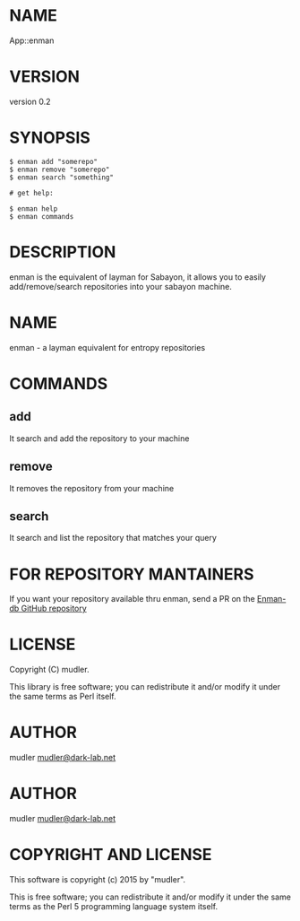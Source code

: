 # NAME

App::enman

# VERSION

version 0.2

# SYNOPSIS

    $ enman add "somerepo"
    $ enman remove "somerepo"
    $ enman search "something"

    # get help:

    $ enman help
    $ enman commands

# DESCRIPTION

enman is the equivalent of layman for Sabayon, it allows you to easily add/remove/search repositories into your sabayon machine.

# NAME

enman - a layman equivalent for entropy repositories

# COMMANDS

## add
It search and add the repository to your machine

## remove
It removes the repository from your machine

## search
It search and list the repository that matches your query

# FOR REPOSITORY MANTAINERS
If you want your repository available thru enman, send a PR on the [Enman-db GitHub repository](https://github.com/Spike-Pentesting/enman-db)

# LICENSE

Copyright (C) mudler.

This library is free software; you can redistribute it and/or modify
it under the same terms as Perl itself.

# AUTHOR

mudler <mudler@dark-lab.net>

# AUTHOR

mudler <mudler@dark-lab.net>

# COPYRIGHT AND LICENSE

This software is copyright (c) 2015 by "mudler".

This is free software; you can redistribute it and/or modify it under
the same terms as the Perl 5 programming language system itself.
